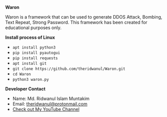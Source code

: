 **Waron**

Waron is a framework that can be used to generate DDOS Attack, Bombing, Text Repeat, Strong Password.
This framework has been created for educational purposes only.

**Install process of Linux**
* `apt install python3`
* `pip install pyautogui`
* `pip install requests`
* `apt install git`
* `git clone https://github.com/theridwanul/Waron.git`
* `cd Waron`
* `python3 waron.py`

**Developer Contact**
* Name: Md. Ridwanul Islam Muntakim
* Email: theridwanul@protonmail.com
* [Check out My YouTube Channel](https://www.youtube.com/channel/UCjoSXq_wRK1U9uwiv3fXFkQ)